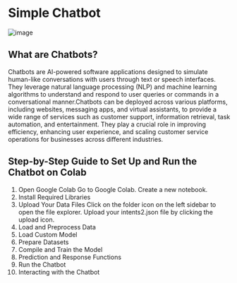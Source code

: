 # Simple Chatbot
![image](https://github.com/nayana142/Chatbot_Bert/assets/120770261/acb3fca3-45a2-4c1c-9b17-1ec33f5e9432)

## What are Chatbots?
Chatbots are AI-powered software applications designed to simulate human-like conversations with users through text or speech interfaces. They leverage natural language processing (NLP) and machine learning algorithms to understand and respond to user queries or commands in a conversational manner.Chatbots can be deployed across various platforms, including websites, messaging apps, and virtual assistants, to provide a wide range of services such as customer support, information retrieval, task automation, and entertainment. They play a crucial role in improving efficiency, enhancing user experience, and scaling customer service operations for businesses across different industries.

## Step-by-Step Guide to Set Up and Run the Chatbot on Colab
1. Open Google Colab
    Go to Google Colab.
    Create a new notebook.
2. Install Required Libraries
3. Upload Your Data Files
    Click on the folder icon on the left sidebar to open the file explorer.
    Upload your intents2.json file by clicking the upload icon.
4. Load and Preprocess Data
5. Load Custom Model
6. Prepare Datasets
7. Compile and Train the Model
8. Prediction and Response Functions
9. Run the Chatbot
10. Interacting with the Chatbot
